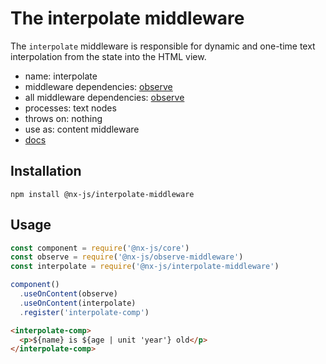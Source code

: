 # The interpolate middleware

The `interpolate` middleware is responsible for dynamic and one-time text interpolation from the state into the HTML view.

- name: interpolate
- middleware dependencies: [observe](https://github.com/nx-js/observe-middleware)
- all middleware dependencies: [observe](https://github.com/nx-js/observe-middleware)
- processes: text nodes
- throws on: nothing
- use as: content middleware
- [docs](http://nx-framework/docs/middlewares/interpolate)

## Installation

`npm install @nx-js/interpolate-middleware`

## Usage

```js
const component = require('@nx-js/core')
const observe = require('@nx-js/observe-middleware')
const interpolate = require('@nx-js/interpolate-middleware')

component()
  .useOnContent(observe)
  .useOnContent(interpolate)
  .register('interpolate-comp')
```

```html
<interpolate-comp>
  <p>${name} is ${age | unit 'year'} old</p>
</interpolate-comp>
```
